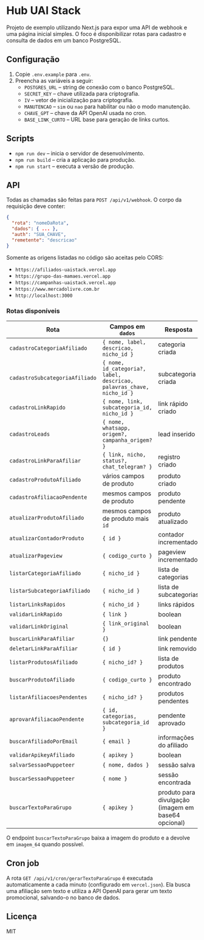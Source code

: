 # Hub UAI Stack

Projeto de exemplo utilizando Next.js para expor uma API de webhook e uma página inicial simples. O foco é disponibilizar rotas para cadastro e consulta de dados em um banco PostgreSQL.

## Configuração

1. Copie `.env.example` para `.env`.
2. Preencha as variáveis a seguir:
   - `POSTGRES_URL` – string de conexão com o banco PostgreSQL.
   - `SECRET_KEY` – chave utilizada para criptografia.
   - `IV` – vetor de inicialização para criptografia.
   - `MANUTENCAO` – `sim` ou `nao` para habilitar ou não o modo manutenção.
   - `CHAVE_GPT` – chave da API OpenAI usada no cron.
   - `BASE_LINK_CURTO` – URL base para geração de links curtos.

## Scripts

- `npm run dev` – inicia o servidor de desenvolvimento.
- `npm run build` – cria a aplicação para produção.
- `npm run start` – executa a versão de produção.

## API

Todas as chamadas são feitas para `POST /api/v1/webhook`. O corpo da requisição deve conter:

```json
{
  "rota": "nomeDaRota",
  "dados": { ... },
  "auth": "SUA_CHAVE",
  "remetente": "descricao"
}
```

Somente as origens listadas no código são aceitas pelo CORS:
- `https://afiliados-uaistack.vercel.app`
- `https://grupo-das-mamaes.vercel.app`
- `https://campanhas-uaistack.vercel.app`
- `https://www.mercadolivre.com.br`
- `http://localhost:3000`

### Rotas disponíveis

| Rota | Campos em `dados` | Resposta |
|------|------------------|---------|
| `cadastroCategoriaAfiliado` | `{ nome, label, descricao, nicho_id }` | categoria criada |
| `cadastroSubcategoriaAfiliado` | `{ nome, id_categoria?, label, descricao, palavras_chave, nicho_id }` | subcategoria criada |
| `cadastroLinkRapido` | `{ nome, link, subcategoria_id, nicho_id }` | link rápido criado |
| `cadastroLeads` | `{ nome, whatsapp, origem?, campanha_origem? }` | lead inserido |
| `cadastroLinkParaAfiliar` | `{ link, nicho, status?, chat_telegram? }` | registro criado |
| `cadastroProdutoAfiliado` | vários campos de produto | produto criado |
| `cadastroAfiliacaoPendente` | mesmos campos de produto | produto pendente |
| `atualizarProdutoAfiliado` | mesmos campos de produto mais `id` | produto atualizado |
| `atualizarContadorProduto` | `{ id }` | contador incrementado |
| `atualizarPageview` | `{ codigo_curto }` | pageview incrementado |
| `listarCategoriaAfiliado` | `{ nicho_id }` | lista de categorias |
| `listarSubcategoriaAfiliado` | `{ nicho_id }` | lista de subcategorias |
| `listarLinksRapidos` | `{ nicho_id }` | links rápidos |
| `validarLinkRapido` | `{ link }` | boolean |
| `validarLinkOriginal` | `{ link_original }` | boolean |
| `buscarLinkParaAfiliar` | `{}` | link pendente |
| `deletarLinkParaAfiliar` | `{ id }` | link removido |
| `listarProdutosAfiliado` | `{ nicho_id? }` | lista de produtos |
| `buscarProdutoAfiliado` | `{ codigo_curto }` | produto encontrado |
| `listarAfiliacoesPendentes` | `{ nicho_id? }` | produtos pendentes |
| `aprovarAfiliacaoPendente` | `{ id, categorias, subcategoria_id }` | pendente aprovado |
| `buscarAfiliadoPorEmail` | `{ email }` | informações do afiliado |
| `validarApikeyAfiliado` | `{ apikey }` | boolean |
| `salvarSessaoPuppeteer` | `{ nome, dados }` | sessão salva |
| `buscarSessaoPuppeteer` | `{ nome }` | sessão encontrada |
| `buscarTextoParaGrupo` | `{ apikey }` | produto para divulgação (imagem em base64 opcional) |

O endpoint `buscarTextoParaGrupo` baixa a imagem do produto e a devolve em `imagem_64` quando possível.

## Cron job

A rota `GET /api/v1/cron/gerarTextoParaGrupo` é executada automaticamente a cada minuto (configurado em `vercel.json`). Ela busca uma afiliação sem texto e utiliza a API OpenAI para gerar um texto promocional, salvando-o no banco de dados.

## Licença

MIT
